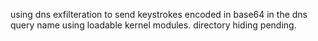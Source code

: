 using dns exfilteration to send keystrokes encoded in base64 in the dns query name using loadable kernel modules.
directory hiding pending.
